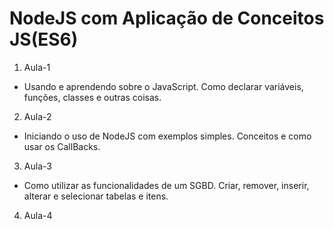 # NodeJS com Aplicação de Conceitos JS(ES6)

1. Aula-1
 * Usando e aprendendo sobre o JavaScript. Como declarar variáveis, funções, classes e outras coisas.
2. Aula-2
 * Iniciando o uso de NodeJS com exemplos simples. Conceitos e como usar os CallBacks.
3. Aula-3
 * Como utilizar as funcionalidades de um SGBD. Criar, remover, inserir, alterar e selecionar tabelas e itens.
4. Aula-4